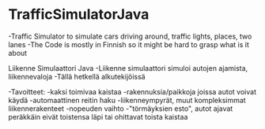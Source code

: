 # TrafficSimulatorJava
-Traffic Simulator to simulate cars driving around, traffic lights, places, two lanes
-The Code is mostly in Finnish so it might be hard to grasp what is it about

Liikenne Simulaattori Java
-Liikenne simulaattori simuloi autojen ajamista, liikennevaloja
-Tällä hetkellä alkutekijöissä

-Tavoitteet:
  -kaksi toimivaa kaistaa
  -rakennuksia/paikkoja joissa autot voivat käydä
  -automaattinen reitin haku
  -liikenneympyrät, muut kompleksimmat liikennerakenteet
  -nopeuden vaihto
  -"törmäyksien esto", autot ajavat peräkkäin eivät toistensa läpi tai ohittavat toista kaistaa
